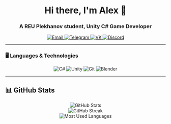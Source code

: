 <h1 align="center">Hi there, I'm Alex 👋</h1>
<h3 align="center">A REU Plekhanov student, Unity C# Game Developer</h3>

<p align="center">
  <a href="mailto:gorneyalexandr.com">
    <img src="https://img.shields.io/badge/Email-000?style=for-the-badge&logo=gmail&logoColor=white" alt="Email">
  </a>
  <a href="https://t.me/gorneyGg">
    <img src="https://img.shields.io/badge/Telegram-000?style=for-the-badge&logo=telegram&logoColor=white" alt="Telegram">
  </a>
  <a href="https://vk.com/gorneycop">
    <img src="https://img.shields.io/badge/VK-000?style=for-the-badge&logo=vk&logoColor=white" alt="VK">
  </a>
  <a href="https://discordapp.com/users/446021527331274753">
    <img src="https://img.shields.io/badge/Discord-000?style=for-the-badge&logo=discord&logoColor=white" alt="Discord">
  </a>
</p>


---

### 🖥️ Languages & Technologies
<p align="center">
  <img src="https://img.shields.io/badge/C%23-000?style=for-the-badge&logo=c-sharp&logoColor=white" alt="C#">
  <img src="https://img.shields.io/badge/Unity-000?style=for-the-badge&logo=unity&logoColor=white" alt="Unity">
  <img src="https://img.shields.io/badge/Git-000?style=for-the-badge&logo=git&logoColor=white" alt="Git">
  <img src="https://img.shields.io/badge/Blender-000?style=for-the-badge&logo=blender&logoColor=white" alt="Blender">
</p>


---

## 📊 GitHub Stats
<p align="center">
  <img src="https://github-readme-stats.vercel.app/api?username=Gorney-Alex&show_icons=true&theme=github_dark" alt="GitHub Stats">
  <br>
  <img src="https://github-readme-streak-stats.herokuapp.com/?user=Gorney-Alex&theme=github_dark" alt="GitHub Streak">
  <br>
  <img src="https://github-readme-stats.vercel.app/api/top-langs/?username=Gorney-Alex&layout=compact&theme=github_dark" alt="Most Used Languages">
</p>
